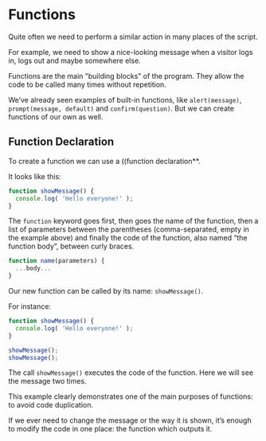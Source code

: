 # Functions #
Quite often we need to perform a similar action in many places of the script.

For example, we need to show a nice-looking message when a visitor logs in, logs out and maybe somewhere else.

Functions are the main "building blocks" of the program. They allow the code to be called many times without repetition.

We’ve already seen examples of built-in functions, like ```alert(message)```, ```prompt(message, default)``` and ```confirm(question)```. But we can create functions of our own as well.

## Function Declaration ##
To create a function we can use a ((function declaration**.

It looks like this:
```javascript
function showMessage() {
  console.log( 'Hello everyone!' );
}
```
The ```function``` keyword goes first, then goes the name of the function, then a list of parameters between the parentheses (comma-separated, empty in the example above) and finally the code of the function, also named “the function body”, between curly braces.
```javascript
function name(parameters) {
  ...body...
}
```
Our new function can be called by its name: ```showMessage()```.

For instance:
```javascript
function showMessage() {
  console.log( 'Hello everyone!' );
}

showMessage();
showMessage();
```
The call ```showMessage()``` executes the code of the function. Here we will see the message two times.

This example clearly demonstrates one of the main purposes of functions: to avoid code duplication.

If we ever need to change the message or the way it is shown, it’s enough to modify the code in one place: the function which outputs it.



